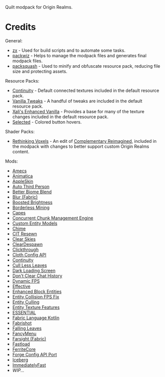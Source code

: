 Quilt modpack for Origin Realms.

# Credits
General:
- [zx](https://github.com/google/zx) - Used for build scripts and to automate some tasks.
- [packwiz](https://github.com/packwiz/packwiz) - Helps to manage the modpack files and generates final modpack files.
- [packsquash](https://github.com/ComunidadAylas/PackSquash) - Used to minify and obfuscate resource pack, reducing file size and protecting assets.

Resource Packs:
- [Continuity](https://modrinth.com/mod/continuity) - Default connected textures included in the default resource pack.
- [Vanilla Tweaks](https://vanillatweaks.net/) - A handful of tweaks are included in the default resource pack.
- [Xali's Enhanced Vanilla](https://modrinth.com/resourcepack/xalis-enhanced-vanilla) - Provides a base for many of the texture changes included in the default resource pack.
- [Selected](https://modrinth.com/resourcepack/selected) - Colored button hovers.

Shader Packs:
- [Rethinking Voxels](https://modrinth.com/shader/rethinking-voxels) - An edit of [Complementary Reimagined](https://www.complementary.dev/reimagined/), included in the modpack with changes to better support custom Origin Realms content.

Mods:
- [Amecs](https://modrinth.com/mod/amecs)
- [Animatica](https://modrinth.com/mod/animatica)
- [AppleSkin](https://modrinth.com/mod/appleskin)
- [Auto Third Person](https://modrinth.com/mod/auto-third-person)
- [Better Biome Blend](https://modrinth.com/mod/better-biome-blend)
- [Blur (Fabric)](https://modrinth.com/mod/blur-fabric)
- [Boosted Brightness](https://modrinth.com/mod/boosted-brightness)
- [Borderless Mining](https://modrinth.com/mod/borderless-mining)
- [Capes](https://modrinth.com/mod/capes)
- [Concurrent Chunk Management Engine](https://modrinth.com/mod/c2me-fabric)
- [Custom Entity Models](https://modrinth.com/mod/cem)
- [Chime](https://modrinth.com/mod/chime)
- [CIT Resewn](https://modrinth.com/mod/cit-resewn)
- [Clear Skies](https://modrinth.com/mod/clear-skies)
- [ClearDespawn](https://modrinth.com/mod/cleardespawn)
- [Clickthrough](https://modrinth.com/mod/clickthrough)
- [Cloth Config API](https://modrinth.com/mod/cloth-config)
- [Continuity](https://modrinth.com/mod/continuity)
- [Cull Less Leaves](https://modrinth.com/mod/cull-less-leaves)
- [Dark Loading Screen](https://modrinth.com/mod/dark-loading-screen)
- [Don't Clear Chat History](https://modrinth.com/mod/dcch)
- [Dynamic FPS](https://modrinth.com/mod/dynamic-fps)
- [Effective](https://www.curseforge.com/minecraft/mc-mods/effective)
- [Enhanced Block Entities](https://modrinth.com/mod/ebe)
- [Entity Collision FPS Fix](https://modrinth.com/mod/entity-collision-fps-fix)
- [Entity Culling](https://modrinth.com/mod/entityculling)
- [Entity Texture Features](https://modrinth.com/mod/entitytexturefeatures)
- [ESSENTIAL](https://modrinth.com/mod/essential)
- [Fabric Language Kotlin](https://modrinth.com/mod/fabric-language-kotlin)
- [Fabrishot](https://modrinth.com/mod/fabrishot)
- [Falling Leaves](https://modrinth.com/mod/fallingleaves)
- [FancyMenu](https://modrinth.com/mod/fancymenu)
- [Farsight (Fabric)](https://www.curseforge.com/minecraft/mc-mods/farsight-fabric)
- [Fastload](https://modrinth.com/mod/fastload)
- [FerriteCore](https://modrinth.com/mod/ferrite-core)
- [Forge Config API Port](https://modrinth.com/mod/forge-config-api-port)
- [Iceberg](https://modrinth.com/mod/iceberg)
- [ImmediatelyFast](https://modrinth.com/mod/immediatelyfast)
- *WIP...*